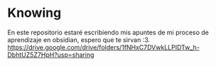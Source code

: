 # Knowing
En este repositorio estaré escribiendo mis apuntes de mi proceso de aprendizaje en obsidian, espero que te sirvan :3.
https://drive.google.com/drive/folders/1fNHxC7DVwkLLPIDTw_h-DbhtUZ5Z7HpH?usp=sharing
